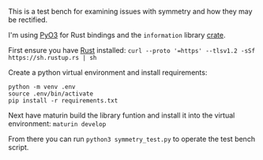 This is a test bench for examining issues with symmetry and how they may be rectified. 

I'm using [PyO3](https://pyo3.rs/v0.20.3/) for Rust bindings and the `information` library [crate](https://docs.rs/information/latest/information/mutual/fn.mutual_information.html).

First ensure you have [Rust](https://www.rust-lang.org/tools/install) installed:
`curl --proto '=https' --tlsv1.2 -sSf https://sh.rustup.rs | sh`

Create a python virtual environment and install requirements:
```
python -m venv .env
source .env/bin/activate
pip install -r requirements.txt
```

Next have maturin build the library funtion and install it into the virtual environment:
`
maturin develop
`

From there you can run `python3 symmetry_test.py` to operate the test bench script.
